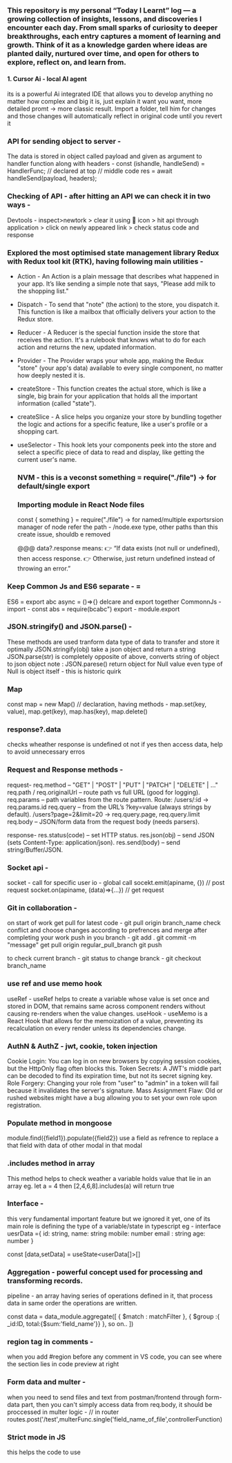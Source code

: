 ### This repository is my personal “Today I Learnt” log — a growing collection of insights, lessons, and discoveries I encounter each day. From small sparks of curiosity to deeper breakthroughs, each entry captures a moment of learning and growth. Think of it as a knowledge garden where ideas are planted daily, nurtured over time, and open for others to explore, reflect on, and learn from.


#### 1. Cursor Ai - local AI agent
its is a powerful Ai integrated IDE that allows you to develop anything no matter how complex and big it is, just explain it want you want, more detailed promt -> more classic result. Import a folder, tell him for changes and those changes will automatically reflect in original code until you revert it

### API for sending object to server - 
The data is stored in object called payload and given as argument to handler function along with headers -
const (ishandle, handleSend) = HandlerFunc; // declared at top
// middle code
res = await handleSend(payload, headers);

### Checking of API - after hitting an API we can check it in two ways - 
Devtools - inspect>newtork > clear it using 🚫 icon >  hit api through application > click on newly appeared link > check status code and response

### Explored the most optimised state management library Redux with Redux tool kit (RTK), having following main utilities - 
- Action - An Action is a plain message that describes what happened in your app. It’s like sending a simple note that says, "Please add milk to the shopping list."
- Dispatch - To send that "note" (the action) to the store, you dispatch it. This function is like a mailbox that officially delivers your action to the Redux store.
- Reducer - A Reducer is the special function inside the store that receives the action. It's a rulebook that knows what to do for each action and returns the new, updated information.
- Provider - The Provider wraps your whole app, making the Redux "store" (your app's data) available to every single component, no matter how deeply nested it is.
- createStore - This function creates the actual store, which is like a single, big brain for your application that holds all the important information (called "state").
- createSlice - A slice helps you organize your store by bundling together the logic and actions for a specific feature, like a user's profile or a shopping cart.
- useSelector - This hook lets your components peek into the store and select a specific piece of data to read and display, like getting the current user's name.

  ### NVM - this is a  veconst something = require("./file") → for default/single export

  ### Importing module in React Node files
  const { something } = require("./file") → for named/multiple exportsrsion manager of node
  refer the path - /node.exe type, other paths than this create issue, shouldb e removed

  @@@ data?.response means:
👉 “If data exists (not null or undefined), then access response.
👉 Otherwise, just return undefined instead of throwing an error.”


### Keep Common Js and ES6 separate - =
ES6 = export abc async = ()=>{} delcare and export together
CommonnJs - import - const abs = require(bcabc") export - module.export


### JSON.stringify() and JSON.parse() -
These methods are used tranform data type of data to transfer and store it optimally
JSON.stringify(obj) take a json object and return a string 
JSON.parse(str) is completely opposite of above, converts string of object to json object
note : JSON.parese() return object for Null value even type of Null is object itself - this is historic quirk

### Map
const map = new Map() // declaration, having methods -
map.set(key, value), map.get(key), map.has(key), map.delete()

### response?.data 
checks wheather response is undefined ot not if yes then access data, help to avoid unnecessary erros

### Request and Response methods -
request- 
req.method – "GET" | "POST" | "PUT" | "PATCH" | "DELETE" | ..."
req.path / req.originalUrl – route path vs full URL (good for logging).
req.params – path variables from the route pattern.
Route: /users/:id → req.params.id
req.query – from the URL’s ?key=value (always strings by default).
/users?page=2&limit=20 → req.query.page, req.query.limit
req.body – JSON/form data from the request body (needs parsers).

response- 
res.status(code) – set HTTP status.
res.json(obj) – send JSON (sets Content-Type: application/json).
res.send(body) – send string/Buffer/JSON.

### Socket api - 
socket - call for specific user
io - global call
socekt.emit(apiname, {})
// post request 
socket.on(apiname, (data)=>{...}) // get request

### Git in collaboration -
on start of work get pull for latest code - git pull origin branch_name
check conflict and choose changes according to prefrences and merge
after completing your work push in you branch - 
git add .
git commit -m "message"
get pull origin regular_pull_branch
git push

to check current branch - git status
to change branck - git checkout branch_name


### use ref and use memo hook
useRef - useRef helps to create a variable whose value is set once and stored in  DOM, that remains same across component renders without causing re-renders when the value changes.
useHook - useMemo is a React Hook that allows for the memoization of a value, preventing its recalculation on every render unless its dependencies change.

### AuthN & AuthZ - jwt, cookie, token injection
Cookie Login: You can log in on new browsers by copying session cookies, but the HttpOnly flag often blocks this.
Token Secrets: A JWT's middle part can be decoded to find its expiration time, but not its secret signing key.
Role Forgery: Changing your role from "user" to "admin" in a token will fail because it invalidates the server's signature.
Mass Assignment Flaw: Old or rushed websites might have a bug allowing you to set your own role upon registration.

### Populate method in mongoose
module.find({field1}).populate({field2}) use a field as refrence to replace a that field with data of other modal in that modal


### .includes method in array 
This method helps to check weather a variable holds value that lie in an array
eg. let a = 4 then [2,4,6,8].includes(a) will return true

### Interface -
this very fundamental important feature but we ignored it yet, one of its main role is defining the type of a variable/state in typescript 
eg - 
interface uesrData ={
id: string,
name: string
mobile: number
email : string
age: number
}

const [data,setData] = useState<userData[]>[]

### Aggregation - powerful concept used for processing and transforming records. 
pipeline - an array having series of operations defined in it, that process data in same order the operations are written. 

const data = data_module.aggregate([
{
$match : matchFilter
},
{
$group :{ _id:ID, total:{$sum:'field_name'}}
},
so on..
])


### region tag in comments -
when you add #region before any comment in VS code, you can see where the section lies in code preview at right

### Form data and multer -
when you need to send files and text from postman/frontend through form-data part, then you can't simply access data from req.body, it should be proccessed in multer logic -
// in router
routes.post('/test',multerFunc.single('field_name_of_file',controllerFunction)

### Strict mode in JS
this helps the code to use 




  


